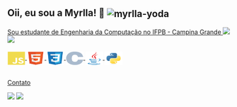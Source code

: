 ## Oii, eu sou a Myrlla! :smiling_face_with_three_hearts:	 <img align="center" alt="myrlla-yoda" height="60" width="80" src="https://camo.githubusercontent.com/3ef2dba4b0a2690582f58daafc66626c7b7c60b5ae6a28cf376f3daa7391dbc1/68747470733a2f2f6d656469612e74656e6f722e636f6d2f696d616765732f35393231613264343863356264353830323365343433326662623835643838632f74656e6f722e676966">
<a href="https://github.com/Myrlla">
  Sou estudante de Engenharia da Computação no IFPB - Campina Grande
<img height="170em" src="https://github-readme-stats-eight-theta.vercel.app/api?username=Myrlla&show_icons=true&theme=dracula&include_all_commits=true&count_private=true">
<img height="160em" src="https://github-readme-stats-eight-theta.vercel.app/api/top-langs/?username=Myrlla&layout=compact&langs_count=8&theme=dracula">
<div>
  <div style="display: inline_block"><br>
  <img align="center" alt="Myrlla-Js" height="30" width="40" src="https://raw.githubusercontent.com/devicons/devicon/master/icons/javascript/javascript-plain.svg">
  <img align="center" alt="Myrlla-HTML" height="30" width="40" src="https://raw.githubusercontent.com/devicons/devicon/master/icons/html5/html5-original.svg">
  <img align="center" alt="Myrlla-CSS" height="30" width="40" src="https://raw.githubusercontent.com/devicons/devicon/master/icons/css3/css3-original.svg">
  <img align="center" alt="Myrlla-C" height="30" width="40" src="https://raw.githubusercontent.com/devicons/devicon/master/icons/c/c-original.svg">
  <img align="center" alt="Myrlla-Java" height="30" width="40" src="https://raw.githubusercontent.com/devicons/devicon/master/icons/java/java-original.svg">
  <img align="center" alt="Myrlla-Python" height="30" width="40" src="https://raw.githubusercontent.com/devicons/devicon/master/icons/python/python-original.svg">

  </div>
  
  <br>
  
  <div>
  <p>Contato</p>
   <a href="https://instagram.com/myrllalp" target="_blank"><img src="https://img.shields.io/badge/-Instagram-%23E4405F?style=for-the-badge&logo=instagram&logoColor=white" target="_blank"></a>
   <a href = "mailto: myrllajucas20@gmail.com"><img src="https://img.shields.io/badge/-Gmail-%23EA4335?style=for-the-badge&logo=gmail&logoColor=white" target="_blank"></a>
  </div>

